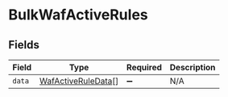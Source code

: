 # BulkWafActiveRules


## Fields

| Field                                                           | Type                                                            | Required                                                        | Description                                                     |
| --------------------------------------------------------------- | --------------------------------------------------------------- | --------------------------------------------------------------- | --------------------------------------------------------------- |
| `data`                                                          | [WafActiveRuleData](../../models/shared/wafactiveruledata.md)[] | :heavy_minus_sign:                                              | N/A                                                             |